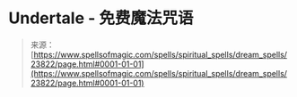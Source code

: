 <!--yml

category: 未分类

date: 2024-06-12 19:09:16

-->

# Undertale - 免费魔法咒语

> 来源：[https://www.spellsofmagic.com/spells/spiritual_spells/dream_spells/23822/page.html#0001-01-01](https://www.spellsofmagic.com/spells/spiritual_spells/dream_spells/23822/page.html#0001-01-01)

